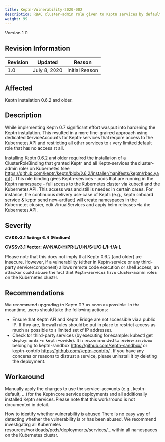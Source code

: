 ```yaml
---
title: Keptn-Vulnerability-2020-002
description: RBAC cluster-admin role given to Keptn services by default
weight: 99
---
```


Version 1.0

## Revision Information 

| Revision |    Updated   |     Reason     |
|----------|:------------:|:--------------:|
| 1.0      | July 8, 2020 | Initial Reason |

## Affected

Keptn installation 0.6.2 and older.

## Description

While implementing Keptn 0.7 significant effort was put into hardening the Keptn installation. This resulted in a more fine-grained approach using dedicated ServiceAccounts for Keptn-services that require access to the Kubernetes API and restricting all other services to a very limited default role that has no access at all. 

Installing Keptn 0.6.2 and older required the installation of a ClusterRoleBinding that granted Keptn and all Keptn-services the cluster-admin roles on Kubernetes (see https://github.com/keptn/keptn/blob/0.6.2/installer/manifests/keptn/rbac.yaml ). This role binding gives Keptn-services - pods that are running in the Keptn namespace - full access to the Kubernetes cluster via kubectl and the Kubernetes API. This access was and still is needed in certain cases. For instance, the continuous delivery use-case of Keptn (e.g., keptn onboard service & keptn send new-artifact) will create namespaces in the Kubernetes cluster, edit VirtualServices and apply helm releases via the Kubernetes API.

## Severity

**CVSSv3.1 Rating: 6.4 (Medium)**

**CVSSv3.1 Vector: AV:N/AC:H/PR:L/UI:N/S:U/C:L/I:H/A:L**

Please note that this does not imply that Keptn 0.6.2 (and older) are insecure. However, if a vulnerability (either in Keptn-service or any third-party service/component) allows remote code execution or shell access, an attacker could abuse the fact that Keptn-services have cluster-admin roles on the Kubernetes cluster.

## Recommendations

We recommend upgrading to Keptn 0.7 as soon as possible. In the meantime, users should take the following actions:

* Ensure that Keptn API and Keptn Bridge are not accessible via a public IP. If they are, firewall rules should be put in place to restrict access as much as possible to a limited set of IP addresses.
* Check for third-party services (by executing for example: kubectl get deployments -n keptn –owide). It is recommended to review services belonging to keptn-sandbox https://github.com/keptn-sandbox/  or keptn-contrib https://github.com/keptn-contrib/ . If you have any concerns or reasons to distrust a service, please uninstall it by deleting the deployment.

## Workaround

Manually apply the changes to use the service-accounts (e.g., keptn-default, …) for the Keptn core service deployments and all additionally installed Keptn services. Please note that this workaround is not documented in detail.

How to identify whether vulnerability is abused
There is no easy way of detecting whether the vulnerability is or has been abused. We recommend investigating all Kubernetes resources/workloads/pods/deployments/services/... within all namespaces on the Kubernetes cluster.